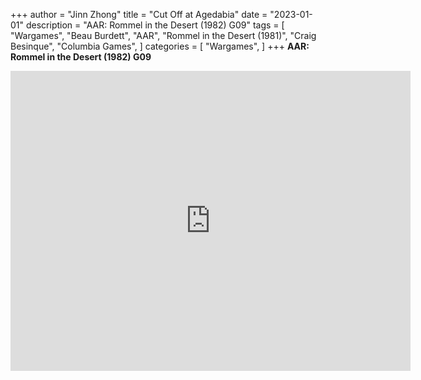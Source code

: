 +++
author = "Jinn Zhong"
title = "Cut Off at Agedabia"
date = "2023-01-01"
description = "AAR: Rommel in the Desert (1982) G09"
tags = [
    "Wargames",
    "Beau Burdett",
    "AAR",
    "Rommel in the Desert (1981)",
    "Craig Besinque",
    "Columbia Games",
]
categories = [
    "Wargames",
]
+++
**AAR: Rommel in the Desert (1982) G09**

<iframe
    width="640"
    height="480"
    src="https://www.youtube.com/embed/PNGhHNMSZ2w"
    frameborder="0"
    allow="autoplay; encrypted-media"
    allowfullscreen
>
</iframe>

